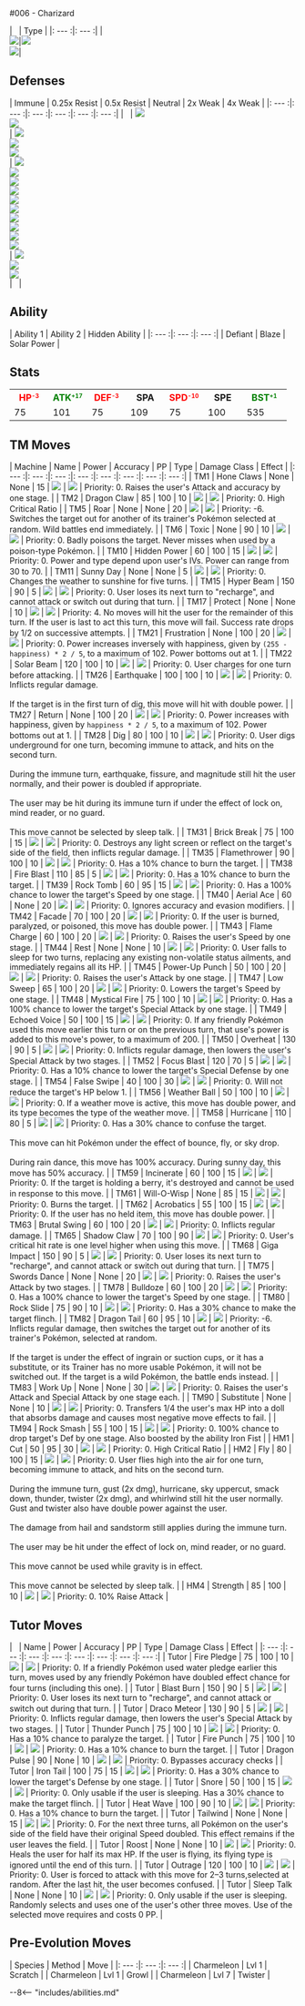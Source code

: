 #006 - Charizard

| &nbsp; | Type |
|: --- :|: --- :|
|<br>![][006_base]|![][fire]<br>![][dragon]|


## Defenses

| Immune | 0.25x Resist | 0.5x Resist | Neutral | 2x Weak  | 4x Weak |
|: --- :|: --- :|: --- :|: --- :|: --- :|: --- :|
| &nbsp; | ![][fire]<br>![][grass]<br> | ![][electric]<br>![][bug]<br>![][steel]<br> | ![][normal]<br>![][water]<br>![][ice]<br>![][fighting]<br>![][poison]<br>![][flying]<br>![][psychic]<br>![][ghost]<br>![][dark]<br>![][fairy]<br> | ![][ground]<br>![][rock]<br>![][dragon]<br> | &nbsp; |


## Ability
| Ability 1 | Ability 2 | Hidden Ability |
|: --- :|: --- :|: --- :|
| Defiant | Blaze | Solar Power |


## Stats
<table><tr><th  style="width:14%;align:center;vertical-align: middle;color:red;">HP<sub style = "line-height:0px;vertical-align: 5px;font-size: 10px;color:red">-3</sub></th><th  style="width:14%;align:center;vertical-align: middle;color:green;">ATK<sup style = "line-height:0px;vertical-align: 5px;font-size: 10px;color:green">+17</sup></th><th  style="width:14%;align:center;vertical-align: middle;color:red;">DEF<sub style = "line-height:0px;vertical-align: 5px;font-size: 10px;color:red">-3</sub></th><th style="width:14%;align:center;vertical-align: middle;">SPA</th><th  style="width:14%;align:center;vertical-align: middle;color:red;">SPD<sub style = "line-height:0px;vertical-align: 5px;font-size: 10px;color:red">-10</sub></th><th style="width:14%;align:center;vertical-align: middle;">SPE</th><th  style="width:16%;align:center;vertical-align: middle;color:green;">BST<sup style = "line-height:0px;vertical-align: 5px;font-size: 10px;color:green">+1</sup></th></tr>
<tr><td style="width:14%;align:center;vertical-align: bottom;">75</td><td style="width:14%;align:center;vertical-align: bottom;">101</td><td style="width:14%;align:center;vertical-align: bottom;">75</td><td style="width:14%;align:center;vertical-align: bottom;">109</td><td style="width:14%;align:center;vertical-align: bottom;">75</td><td style="width:14%;align:center;vertical-align: bottom;">100</td><td style="width:16%;align:center;vertical-align: bottom;">535</td></tr></table>


## TM Moves
| Machine | Name | Power | Accuracy | PP | Type | Damage Class | Effect |
|: --- :|: --- :|: --- :|: --- :|: --- :|: --- :|: --- :|: --- :|
| TM1 | Hone Claws | None | None | 15 | ![][dark] | ![][status] | Priority: 0. Raises the user's Attack and accuracy by one stage. |
| TM2 | Dragon Claw | 85 | 100 | 10 | ![][dragon] | ![][physical] | Priority: 0. High Critical Ratio |
| TM5 | Roar | None | None | 20 | ![][normal] | ![][status] | Priority: -6. Switches the target out for another of its trainer's Pokémon selected at random.  Wild battles end immediately. |
| TM6 | Toxic | None | 90 | 10 | ![][poison] | ![][status] | Priority: 0. Badly poisons the target.  Never misses when used by a poison-type Pokémon. |
| TM10 | Hidden Power | 60 | 100 | 15 | ![][normal] | ![][special] | Priority: 0. Power and type depend upon user's IVs. Power can range from 30 to 70. |
| TM11 | Sunny Day | None | None | 5 | ![][fire] | ![][status] | Priority: 0. Changes the weather to sunshine for five turns. |
| TM15 | Hyper Beam | 150 | 90 | 5 | ![][normal] | ![][special] | Priority: 0. User loses its next turn to "recharge", and cannot attack or switch out during that turn. |
| TM17 | Protect | None | None | 10 | ![][normal] | ![][status] | Priority: 4. No moves will hit the user for the remainder of this turn. If the user is last to act this turn, this move will fail. Success rate drops by 1/2 on successive attempts. |
| TM21 | Frustration | None | 100 | 20 | ![][normal] | ![][physical] | Priority: 0. Power increases inversely with happiness, given by `(255 - happiness) * 2 / 5`, to a maximum of 102.  Power bottoms out at 1. |
| TM22 | Solar Beam | 120 | 100 | 10 | ![][grass] | ![][special] | Priority: 0. User charges for one turn before attacking. |
| TM26 | Earthquake | 100 | 100 | 10 | ![][ground] | ![][physical] | Priority: 0. Inflicts regular damage.<br><br>If the target is in the first turn of dig, this move will hit with double power. |
| TM27 | Return | None | 100 | 20 | ![][normal] | ![][physical] | Priority: 0. Power increases with happiness, given by `happiness * 2 / 5`, to a maximum of 102.  Power bottoms out at 1. |
| TM28 | Dig | 80 | 100 | 10 | ![][ground] | ![][physical] | Priority: 0. User digs underground for one turn, becoming immune to attack, and hits on the second turn.<br><br>During the immune turn, earthquake, fissure, and magnitude still hit the user normally, and their power is doubled if appropriate.<br><br>The user may be hit during its immune turn if under the effect of lock on, mind reader, or no guard.<br><br>This move cannot be selected by sleep talk. |
| TM31 | Brick Break | 75 | 100 | 15 | ![][fighting] | ![][physical] | Priority: 0. Destroys any light screen or reflect on the target's side of the field, then inflicts regular damage. |
| TM35 | Flamethrower | 90 | 100 | 10 | ![][fire] | ![][special] | Priority: 0. Has a 10% chance to burn the target. |
| TM38 | Fire Blast | 110 | 85 | 5 | ![][fire] | ![][special] | Priority: 0. Has a 10% chance to burn the target. |
| TM39 | Rock Tomb | 60 | 95 | 15 | ![][rock] | ![][physical] | Priority: 0. Has a 100% chance to lower the target's Speed by one stage. |
| TM40 | Aerial Ace | 60 | None | 20 | ![][flying] | ![][physical] | Priority: 0. Ignores accuracy and evasion modifiers. |
| TM42 | Facade | 70 | 100 | 20 | ![][normal] | ![][physical] | Priority: 0. If the user is burned, paralyzed, or poisoned, this move has double power. |
| TM43 | Flame Charge | 60 | 100 | 20 | ![][fire] | ![][physical] | Priority: 0. Raises the user's Speed by one stage. |
| TM44 | Rest | None | None | 10 | ![][psychic] | ![][status] | Priority: 0. User falls to sleep for two turns, replacing any existing non-volatile status ailments, and immediately regains all its HP. |
| TM45 | Power-Up Punch | 50 | 100 | 20 | ![][fighting] | ![][physical] | Priority: 0. Raises the user's Attack by one stage. |
| TM47 | Low Sweep | 65 | 100 | 20 | ![][fighting] | ![][physical] | Priority: 0. Lowers the target's Speed by one stage. |
| TM48 | Mystical Fire | 75 | 100 | 10 | ![][fire] | ![][special] | Priority: 0. Has a 100% chance to lower the target's Special Attack by one stage. |
| TM49 | Echoed Voice | 50 | 100 | 15 | ![][normal] | ![][special] | Priority: 0. If any friendly Pokémon used this move earlier this turn or on the previous turn, that use's power is added to this move's power, to a maximum of 200. |
| TM50 | Overheat | 130 | 90 | 5 | ![][fire] | ![][special] | Priority: 0. Inflicts regular damage, then lowers the user's Special Attack by two stages. |
| TM52 | Focus Blast | 120 | 70 | 5 | ![][fighting] | ![][special] | Priority: 0. Has a 10% chance to lower the target's Special Defense by one stage. |
| TM54 | False Swipe | 40 | 100 | 30 | ![][normal] | ![][physical] | Priority: 0. Will not reduce the target's HP below 1. |
| TM56 | Weather Ball | 50 | 100 | 10 | ![][normal] | ![][special] | Priority: 0. If a weather move is active, this move has double power, and its type becomes the type of the weather move. |
| TM58 | Hurricane | 110 | 80 | 5 | ![][flying] | ![][special] | Priority: 0. Has a 30% chance to confuse the target.<br><br>This move can hit Pokémon under the effect of bounce, fly, or sky drop.<br><br>During rain dance, this move has 100% accuracy.  During sunny day, this move has 50% accuracy. |
| TM59 | Incinerate | 60 | 100 | 15 | ![][fire] | ![][special] | Priority: 0. If the target is holding a berry, it's destroyed and cannot be used in response to this move. |
| TM61 | Will-O-Wisp | None | 85 | 15 | ![][fire] | ![][status] | Priority: 0. Burns the target. |
| TM62 | Acrobatics | 55 | 100 | 15 | ![][flying] | ![][physical] | Priority: 0. If the user has no held item, this move has double power. |
| TM63 | Brutal Swing | 60 | 100 | 20 | ![][dark] | ![][physical] | Priority: 0. Inflicts regular damage. |
| TM65 | Shadow Claw | 70 | 100 | 90 | ![][ghost] | ![][physical] | Priority: 0. User's critical hit rate is one level higher when using this move. |
| TM68 | Giga Impact | 150 | 90 | 5 | ![][normal] | ![][physical] | Priority: 0. User loses its next turn to "recharge", and cannot attack or switch out during that turn. |
| TM75 | Swords Dance | None | None | 20 | ![][normal] | ![][status] | Priority: 0. Raises the user's Attack by two stages. |
| TM78 | Bulldoze | 60 | 100 | 20 | ![][ground] | ![][physical] | Priority: 0. Has a 100% chance to lower the target's Speed by one stage. |
| TM80 | Rock Slide | 75 | 90 | 10 | ![][rock] | ![][physical] | Priority: 0. Has a 30% chance to make the target flinch. |
| TM82 | Dragon Tail | 60 | 95 | 10 | ![][dragon] | ![][physical] | Priority: -6. Inflicts regular damage, then switches the target out for another of its trainer's Pokémon, selected at random.<br><br>If the target is under the effect of ingrain or suction cups, or it has a substitute, or its Trainer has no more usable Pokémon, it will not be switched out.  If the target is a wild Pokémon, the battle ends instead. |
| TM83 | Work Up | None | None | 30 | ![][normal] | ![][status] | Priority: 0. Raises the user's Attack and Special Attack by one stage each. |
| TM90 | Substitute | None | None | 10 | ![][normal] | ![][status] | Priority: 0. Transfers 1/4 the user's max HP into a doll that absorbs damage and causes most negative move effects to fail. |
| TM94 | Rock Smash | 55 | 100 | 15 | ![][fighting] | ![][physical] | Priority: 0. 100% chance to drop target's Def by one stage. Also boosted by the ability Iron Fist |
| HM1 | Cut | 50 | 95 | 30 | ![][grass] | ![][physical] | Priority: 0. High Critical Ratio |
| HM2 | Fly | 80 | 100 | 15 | ![][flying] | ![][physical] | Priority: 0. User flies high into the air for one turn, becoming immune to attack, and hits on the second turn.<br><br>During the immune turn, gust (2x dmg), hurricane, sky uppercut, smack down, thunder, twister (2x dmg), and whirlwind still hit the user normally.  Gust and twister also have double power against the user.<br><br>The damage from hail and sandstorm still applies during the immune turn.<br><br>The user may be hit under the effect of lock on, mind reader, or no guard.<br><br>This move cannot be used while gravity is in effect.<br><br>This move cannot be selected by sleep talk. |
| HM4 | Strength | 85 | 100 | 10 | ![][normal] | ![][physical] | Priority: 0. 10% Raise Attack |


## Tutor Moves
| &nbsp; | Name | Power | Accuracy | PP | Type | Damage Class | Effect |
|: --- :|: --- :|: --- :|: --- :|: --- :|: --- :|: --- :|: --- :|
| Tutor | Fire Pledge | 75 | 100 | 10 | ![][fire] | ![][special] | Priority: 0. If a friendly Pokémon used water pledge earlier this turn, moves used by any friendly Pokémon have doubled effect chance for four turns (including this one). |
| Tutor | Blast Burn | 150 | 90 | 5 | ![][fire] | ![][special] | Priority: 0. User loses its next turn to "recharge", and cannot attack or switch out during that turn. |
| Tutor | Draco Meteor | 130 | 90 | 5 | ![][dragon] | ![][special] | Priority: 0. Inflicts regular damage, then lowers the user's Special Attack by two stages. |
| Tutor | Thunder Punch | 75 | 100 | 10 | ![][electric] | ![][physical] | Priority: 0. Has a 10% chance to paralyze the target. |
| Tutor | Fire Punch | 75 | 100 | 10 | ![][fire] | ![][physical] | Priority: 0. Has a 10% chance to burn the target. |
| Tutor | Dragon Pulse | 90 | None | 10 | ![][dragon] | ![][special] | Priority: 0. Bypasses accuracy checks |
| Tutor | Iron Tail | 100 | 75 | 15 | ![][steel] | ![][physical] | Priority: 0. Has a 30% chance to lower the target's Defense by one stage. |
| Tutor | Snore | 50 | 100 | 15 | ![][normal] | ![][special] | Priority: 0. Only usable if the user is sleeping.   Has a 30% chance to make the target flinch. |
| Tutor | Heat Wave | 100 | 90 | 10 | ![][fire] | ![][special] | Priority: 0. Has a 10% chance to burn the target. |
| Tutor | Tailwind | None | None | 15 | ![][flying] | ![][status] | Priority: 0. For the next three turns, all Pokémon on the user's side of the field have their original Speed doubled.  This effect remains if the user leaves the field. |
| Tutor | Roost | None | None | 10 | ![][flying] | ![][status] | Priority: 0. Heals the user for half its max HP.  If the user is flying, its flying type is ignored until the end of this turn. |
| Tutor | Outrage | 120 | 100 | 10 | ![][dragon] | ![][physical] | Priority: 0. User is forced to attack with this move for 2–3 turns,selected at random.  After the last hit, the user becomes confused. |
| Tutor | Sleep Talk | None | None | 10 | ![][normal] | ![][status] | Priority: 0. Only usable if the user is sleeping. Randomly selects and uses one of the user's other three moves. Use of the selected move requires and costs 0 PP. |


## Pre-Evolution Moves
| Species | Method | Move |
|: --- :|: --- :|: --- :|
| Charmeleon | Lvl 1 | Scratch |
| Charmeleon | Lvl 1 | Growl |
| Charmeleon | Lvl 7 | Twister |

--8<-- "includes/abilities.md"

[types.afphoto]: ../img/type/types.afphoto
[physical]: ../img/type/physical.png
[dark]: ../img/type/dark.png
[fire]: ../img/type/fire.png
[dragon]: ../img/type/dragon.png
[electric]: ../img/type/electric.png
[fairy]: ../img/type/fairy.png
[damange_classes.afphoto]: ../img/type/damange_classes.afphoto
[rock]: ../img/type/rock.png
[ghost]: ../img/type/ghost.png
[poison]: ../img/type/poison.png
[flying]: ../img/type/flying.png
[grass]: ../img/type/grass.png
[special]: ../img/type/special.png
[status]: ../img/type/status.png
[ice]: ../img/type/ice.png
[water]: ../img/type/water.png
[ground]: ../img/type/ground.png
[normal]: ../img/type/normal.png
[psychic]: ../img/type/psychic.png
[bug]: ../img/type/bug.png
[fighting]: ../img/type/fighting.png
[steel]: ../img/type/steel.png
[006_base]: ../img/animated/6.gif


